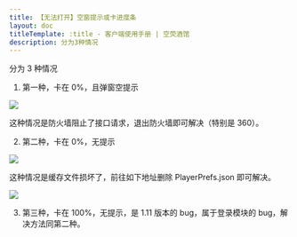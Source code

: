 ```yaml
---
title: 【无法打开】空窗提示或卡进度条
layout: doc
titleTemplate: :title - 客户端使用手册 | 空荧酒馆
description: 分为3种情况
---
```


[文：【无法打开】空窗提示或卡进度条]: # 'https://support.qq.com/products/321980/faqs/99662'

分为 3 种情况

1. 第一种，卡在 0%，且弹窗空提示

![](/imgs/manual/launcherror/1.png)

这种情况是防火墙阻止了接口请求，退出防火墙即可解决（特别是 360）。

2. 第二种，卡在 0%，无提示

![](/imgs/manual/launcherror/2.jpeg)

这种情况是缓存文件损坏了，前往如下地址删除 PlayerPrefs.json 即可解决。

![](/imgs/manual/launcherror/3.png)

3. 第三种，卡在 100%，无提示，是 1.11 版本的 bug，属于登录模块的 bug，解决方法同第二种。
